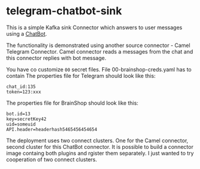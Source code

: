 # telegram-chatbot-sink

This is a simple Kafka sink Connector which answers to user messages using a [ChatBot](https://rapidapi.com/Acobot/api/brainshop-ai).

The functionality is demonstrated using another source connector - Camel Telegram Connector.
Camel connector reads a messages from the chat and this connector replies with bot message.


You have co customize `00` secret files. File 00-brainshop-creds.yaml has to contain 
The properties file for Telegram should look like this:

```properties
chat_id:135
token=123:xxx
```

The properties file for BrainShop should look like this:

```properties
bot.id=13
key=secretKey42
uid=someuid
API.header=headerhash5465456454654
```

The deployment uses two connect clusters. One for the Camel connector, second cluster for this ChatBot connector. It is possible to build a connector image containg both plugins and rgister them separately. I just wanted to try cooperation of two connect clusters.


